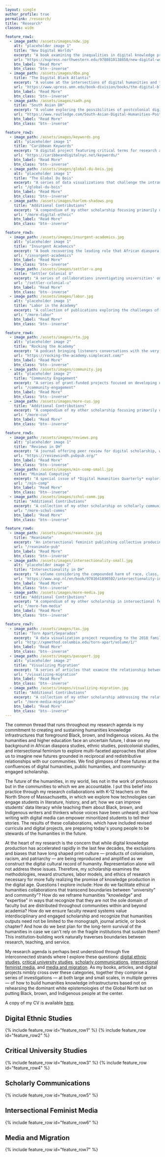 ```yaml
---
layout: single
author_profile: true
permalink: /research/
title: "Research"
classes: wide

feature_row1:
  - image_path: /assets/images/ndw.jpg
    alt: "placeholder image 1"
    title: "New Digital Worlds"
    excerpt: "A book examining the inequalities in digital knowledge production and how to address them through digital humanities methods (Northwestern University Press, 2018)"
    url: "https://nupress.northwestern.edu/9780810138858/new-digital-worlds/"
    btn_label: "Read More"
    btn_class: "btn--inverse"
  - image_path: /assets/images/dba.png
    title: "The Digital Black Atlantic"
    excerpt: "A volume at the intersections of digital humanities and the African diaspora, in the Debates in the Digital Humanities series (University of Minnesota Press, 2021)"
    url: "https://www.upress.umn.edu/book-division/books/the-digital-black-atlantic"
    btn_label: "Read More"
    btn_class: "btn--inverse"  
  - image_path: /assets/images/sadh.png
    title: "South Asian DH"
    excerpt: "A volume exploring the possibilities of postcolonial digital humanities for creating social justice scholarship in South Asian studies (Routledge, 2020)"
    url: "https://www.routledge.com/South-Asian-Digital-Humanities-Postcolonial-Mediations-across-Technologys/Risam-Gairola/p/book/9780367504052"
    btn_label: "Read More"
    btn_class: "btn--inverse"

feature_row2:
  - image_path: /assets/images/keywords.png
    alt: "placeholder image 1"
    title: "Caribbean Keywords"
    excerpt: "A digital project featuring critical terms for research and pedagogy in Caribbean studies, comprised of short essays accompanied by curated lists of digital objects"
    url: "https://caribbeandigitalnyc.net/keywords/"
    btn_label: "Read More"
    btn_class: "btn--inverse"
  - image_path: /assets/images/global-du-bois.jpg
    alt: "placeholder image 1"
    title: "The Global Du Bois"
    excerpt: "A series of data visualizations that challenge the intransigent biographical narrative that W.E.B. Du Bois's investment in decolonization was a later development in his intellectual trajectory"
    url: "/global-du-bois"
    btn_label: "Read More"
    btn_class: "btn--inverse"
  - image_path: /assets/images/harlem-shadows.png
    title: "Additional Contributions"
    excerpt: "A compendium of my other scholarship focusing primarily on the practices and stakes of digital ethnic studies across multiple genres of scholarly communications"
    url: "/more-digital-ethnic"
    btn_label: "Read More"
    btn_class: "btn--inverse"

feature_row3:
  - image_path: /assets/images/insurgent-academics.jpg
    alt: "placeholder image 1"
    title: "Insurgent Academics"
    excerpt: "A book recovering the leading role that African diaspora, Latinx, Indigenous, Asian American, and postcolonial scholars played in the rise of public humanities"
    url: "/insurgent-academics"
    btn_label: "Read More"
    btn_class: "btn--inverse"
  - image_path: /assets/images/settler-u.png
    title: "Settler Colonial U"
    excerpt: "A series of collaborations investigating universities' ongoing complicity in Indigenous dispossession and genocide and conversations for reparative work"
    url: "/settler-colonial-u"
    btn_label: "Read More"
    btn_class: "btn--inverse"
  - image_path: /assets/images/labor.jpg
    alt: "placeholder image 1"
    title: "Labor in the Academy"
    excerpt: "A collection of publications exploring the challenges of labor in higher education and articulating new visions for collaboration that decenter faculty \"expertise\""
    url: "/more-labor"
    btn_label: "Read More"
    btn_class: "btn--inverse"

feature_row4:
  - image_path: /assets/images/rta.jpg
    alt: "placeholder image 2"
    title: "Rocking the Academy"
    excerpt: "A podcast bringing listeners conversations with the very best truth tellers who are formulating a new vision for the future of higher education in the 21st century"
    url: "https://rocking-the-academy.simplecast.com/"
    btn_label: "Read More"
    btn_class: "btn--inverse"  
  - image_path: /assets/images/community.jpg
    alt: "placeholder image 2"
    title: "Community Engagement"
    excerpt: "A series of grant-funded projects focused on developing ethical practices for community-based collaborations and reimagining faculty reward structures"
    url: "/community-engagement"
    btn_label: "Read More"
    btn_class: "btn--inverse"
  - image_path: /assets/images/more-cus.jpg
    title: "Additional Contributions"
    excerpt: "A compendium of my other scholarship focusing primarily on critical university studies and changing practices in higher education that affect minoritized people"
    url: "/more-cus"
    btn_label: "Read More"
    btn_class: "btn--inverse"  

feature_row5:
  - image_path: /assets/images/reviews.png
    alt: "placeholder image 1"
    title: "Reviews in DH"
    excerpt: "A journal offering peer review for digital scholarship, with emphasis on critical ethnic, African diaspora, Indigenous, Latinx, Asian, and postcolonial studies"
    url: "https://reviewsindh.pubpub.org/"
    btn_label: "Read More"
    btn_class: "btn--inverse"
  - image_path: /assets/images/min-comp-small.jpg
    title: "Minimal Computing"
    excerpt: "A special issue of *Digital Humanities Quarterly* exploring the promises and limits of minimal computing, which focuses on doing what we can with what we have "
    url: "/min-comp"
    btn_label: "Read More"
    btn_class: "btn--inverse"
  - image_path: /assets/images/schol-comm.jpg
    title: "Additional Contributions"
    excerpt: "A collection of my other scholarship on scholarly communications, with an emphasis on social justice practices, citational politics, and peer review"
    url: "/more-schol-comms"
    btn_label: "Read More"
    btn_class: "btn--inverse"  

feature_row6:
  - image_path: /assets/images/reanimate.jpg
    title: "Reanimate"
    excerpt: "An intersectional feminist publishing collective producing digital editions of little-known writing by women in media industries, including Fredi Washington and Josefina Niggli "
    url: "/reanimate-pub"
    btn_label: "Read More"
    btn_class: "btn--inverse"
  - image_path: /assets/images/intersectionality-small.jpg
    alt: "placeholder image 2"
    title: "Intersectionality in DH"
    excerpt: "A volume considering the compounded harm of race, class, gender, sexuality, and nation on digital data, archives, and methodologies published by Arc Humanities Press in 2019"
    url: "https://www.aup.nl/en/book/9781641890502/intersectionality-in-digital-humanities"
    btn_label: "Read More"
    btn_class: "btn--inverse"
  - image_path: /assets/images/more-media.jpg
    title: "Additional Contributions"
    excerpt: "A compendium of my other scholarship in intersectional feminist media, including digital humanities, social media, gender and digital labor, and gender and globalization"
    url: "/more-fem-media"
    btn_label: "Read More"
    btn_class: "btn--inverse"  

feature_row7:
  - image_path: /assets/images/tas.jpg
    title: "Torn Apart/Separados"
    excerpt: "A data visualization project responding to the 2018 family separation policy instituted by the U.S. government and turning the gaze of migration data visualization on the carceral state"
    url: "http://xpmethod.columbia.edu/torn-apart/volume/1/"
    btn_label: "Read More"
    btn_class: "btn--inverse"
  - image_path: /assets/images/passport.jpg
    alt: "placeholder image 2"
    title: "Visualizing Migration"
    excerpt: "A series of articles that examine the relationship between data visualization and migration and consider the ethics of data visualization when working with vulnerable populations"
    url: "/visualizing-migration"
    btn_label: "Read More"
    btn_class: "btn--inverse"
  - image_path: /assets/images/visualizing-migration.jpg
    title: "Additional Contributions"
    excerpt: "A collection of my other scholarship addressing the relationship between media and migration, including the situated nature of migration data and selfie-taking practices of refugees"
    url: "/more-media-migration"
    btn_label: "Read More"
    btn_class: "btn--inverse"  
---
```


The common thread that runs throughout my research agenda is my commitment to creating and sustaining humanities knowledge infrastructures that foreground Black, brown, and Indigenous voices. As the humanities and higher education face an uncertain future, I draw on my background in African diaspora studies, ethnic studies, postcolonial studies, and intersectional feminism to explore multi-faceted approaches that allow us to imagine new futures grounded in reciprocal and redistributive relationships with our communities. We find glimpses of these futures at the confluences of digital humanities, public humanities, and community-engaged scholarship.

The future of the humanities, in my world, lies not in the work of professors but in the communities to which we are accountable. I put this belief into practice through my research collaborations with K-12 teachers on the North Shore of Massachusetts, in which we explore how technologies can engage students in literature, history, and art; how we can improve students' data literacy while teaching them about Black, brown, and Indigenous writers and thinkers whose voices have been unheard; and how writing with digital media can empower minoritized students to tell their stories. The results of these collaborations, which have included revised curricula and digital projects, are preparing today's young people to be stewards of the humanities in the future.

At the heart of my research is the concern that while digital knowledge production has accelerated rapidly in the last few decades, the exclusions and biases that have long shaped print culture — products of colonialism, racism, and patriarchy — are being reproduced and amplified as we construct the digital cultural record of humanity. Representation alone will not address these issues. Therefore, my scholarship examines the methodologies, reward structures, labor models, and ethics of research necessary for more fully realizing the promise of knowledge production in the digital age. Questions I explore include: How do we facilitate ethical humanities collaborations that transcend boundaries between "university" and community"? How do we reframe humanities "knowledge" and "expertise" in ways that recognize that they are not the sole domain of faculty but are distributed throughout communities within and beyond academia? How do we ensure faculty reward systems value interdisciplinary and engaged scholarship and recognize that humanities outputs need not be limited to the monograph, journal article, or book chapter? And how do we best plan for the long-term survival of the humanities in case we can't rely on the fragile institutions that sustain them? This institution-building work naturally traverses boundaries between research, teaching, and service.

My research agenda is perhaps best understood through five interconnected strands where I explore these questions: [digital ethnic studies](../research#digital-ethnic-studies), [critical university studies](../research#critical-university-studies), [scholarly communications](../research#scholarly-communications), [intersectional feminist media](../research#intersectional-feminist-media), and [media and migration](../research#media-and-migration). As my books, articles, and digital projects nimbly cross over these categories, together they comprise a series of investigations — at both large and small scales, in multiple genres — of how to build humanities knowledge infrastructures based not on rehearsing the dominant white epistemologies of the Global North but on putting Black, brown, and Indigenous people at the center.

A copy of my CV is available [here](../risamcvmarch312023.docx_.pdf).

## Digital Ethnic Studies

{% include feature_row id="feature_row1" %}
{% include feature_row id="feature_row2" %}

## Critical University Studies

{% include feature_row id="feature_row3" %}
{% include feature_row id="feature_row4" %}

## Scholarly Communications

{% include feature_row id="feature_row5" %}

## Intersectional Feminist Media

{% include feature_row id="feature_row6" %}

## Media and Migration

{% include feature_row id="feature_row7" %}
